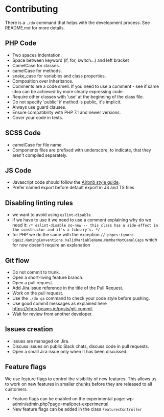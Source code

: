 # Contributing

There is a `./do` command that helps with the development process. See README.md for more details.

## PHP Code

- Two spaces indentation.
- Space between keyword (if, for, switch...) and left bracket
- CamelCase for classes.
- camelCase for methods.
- snake_case for variables and class properties.
- Composition over Inheritance.
- Comments are a code smell. If you need to use a comment - see if same idea can be achieved by more clearly expressing code.
- Require other classes with 'use' at the beginning of the class file.
- Do not specify 'public' if method is public, it's implicit.
- Always use guard clauses.
- Ensure compatibility with PHP 7.1 and newer versions.
- Cover your code in tests.

## SCSS Code

- camelCase for file name
- Components files are prefixed with underscore, to indicate, that they aren't compiled separately.

## JS Code

- Javascript code should follow the [Airbnb style guide](https://github.com/airbnb/javascript).
- Prefer named export before default export in JS and TS files

## Disabling linting rules

- we want to avoid using `eslint-disable`
- if we have to use it we need to use a comment explaining why do we need it:
  `/* eslint-disable no-new -- this class has a side-effect in the constructor and it's a library's. */`
- for PHP we do the same with the exception `// phpcs:ignore Squiz.NamingConventions.ValidVariableName.MemberNotCamelCaps` which for now doesn’t require an explanation

## Git flow

- Do not commit to trunk.
- Open a short-living feature branch.
- Open a pull request.
- Add Jira issue reference in the title of the Pull Request.
- Work on the pull request.
- Use the `./do qa` command to check your code style before pushing.
- Use good commit messages as explained here https://chris.beams.io/posts/git-commit
- Wait for review from another developer.

## Issues creation

- Issues are managed on Jira.
- Discuss issues on public Slack chats, discuss code in pull requests.
- Open a small Jira issue only when it has been discussed.

## Feature flags

We use feature flags to control the visibility of new features. This allows us to work on new features in smaller chunks before they are released to all customers.

- Feature flags can be enabled on the experimental page: wp-admin/admin.php?page=mailpoet-experimental
- New feature flags can be added in the class `FeaturesController`
